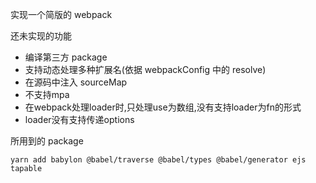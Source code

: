 实现一个简版的 webpack

还未实现的功能

- 编译第三方 package
- 支持动态处理多种扩展名(依据 webpackConfig 中的 resolve)
- 在源码中注入 sourceMap
- 不支持mpa
- 在webpack处理loader时,只处理use为数组,没有支持loader为fn的形式
- loader没有支持传递options

所用到的 package

```shell
yarn add babylon @babel/traverse @babel/types @babel/generator ejs tapable
```
